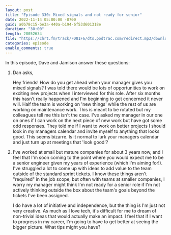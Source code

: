 ```yaml
---
layout: post
title: "Episode 330: Mixed signals and not ready for senior"
date: 2022-11-14 05:00:00 -0700
guid: a0b78c15-be3a-440a-b194-6f53d601318e
duration: "30:00"
length: 28052634
file: "https://chrt.fm/track/FD81F6/dts.podtrac.com/redirect.mp3/download.softskills.audio/sse-330.mp3"
categories: episode
enable_comments: true
---
```


In this episode, Dave and Jamison answer these questions:

1. Dan asks,
   
   Hey friends! How do you get ahead when your manager gives you mixed signals? I was told there would be lots of opportunities to work on exciting new projects when I interviewed for this role. After six months this hasn't really happened and I'm beginning to get concerned it never will. Half the team is working on 'new things' while the rest of us are working on maintenance work. This is meant to be rotated but my colleagues tell me this isn't the case. I've asked my manager in our one on ones if I can work on the next piece of new work but have got some odd responses. They told me if I want to work on better projects I should look in my managers calendar and invite myself to anything that looks good. This seems bizarre. Is it normal to lurk your managers calendar and just turn up at meetings that 'look good'?

2. I've worked at small but mature companies for about 3 years now, and I feel that I'm soon coming to the point where you would expect me to be a senior engineer given my years of experience (which I'm aiming for!). I've struggled a lot to come up with ideas to add value to the team outside of the standard sprint tickets. I know these things aren't "required" in the job scope, but often with teams at smaller companies, I worry my manager might think I'm not ready for a senior role if I'm not actively thinking outside the box about the team's goals beyond the tickets I've been assigned.
   
   I do have a lot of initiative and independence, but the thing is I'm just not very creative. As much as I love tech, it's difficult for me to dream of non-trivial ideas that would actually make an impact. I feel that if I want to progress in my career, I'm going to have to get better at seeing the bigger picture. What tips might you have?
